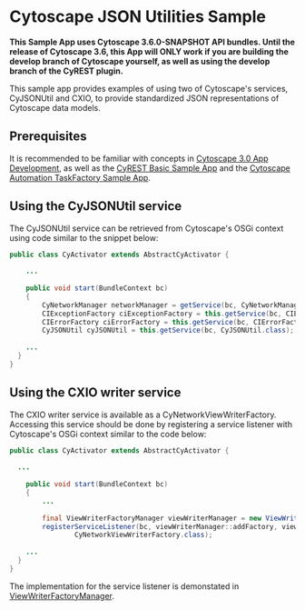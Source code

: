 # Cytoscape JSON Utilities Sample

__This Sample App uses Cytoscape 3.6.0-SNAPSHOT API bundles. Until the release of Cytoscape 3.6, this App will ONLY work if you are building the develop branch of Cytoscape yourself, as well as using the develop branch of the CyREST plugin.__

This sample app provides examples of using two of Cytoscape's services, CyJSONUtil and CXIO, to provide standardized JSON representations of Cytoscape data models.

## Prerequisites

It is recommended to be familiar with concepts in [Cytoscape 3.0 App Development](http://wiki.cytoscape.org/Cytoscape_3/AppDeveloper), as well as the [CyREST Basic Sample App](https://github.com/cytoscape/cytoscape-automation/tree/master/for-app-developers/cy-automation-cy-rest-basic-sample) and the [Cytoscape Automation TaskFactory Sample App](https://github.com/cytoscape/cytoscape-automation/tree/master/for-app-developers/cy-automation-taskfactory-sample).

## Using the CyJSONUtil service

The CyJSONUtil service can be retrieved from Cytoscape's OSGi context using code similar to the snippet below:

```java
public class CyActivator extends AbstractCyActivator {
	
	...
	
	public void start(BundleContext bc) 
	{
		CyNetworkManager networkManager = getService(bc, CyNetworkManager.class);
		CIExceptionFactory ciExceptionFactory = this.getService(bc, CIExceptionFactory.class);
		CIErrorFactory ciErrorFactory = this.getService(bc, CIErrorFactory.class);
		CyJSONUtil cyJSONUtil = this.getService(bc, CyJSONUtil.class);
    
    ...
  }
}
```

## Using the CXIO writer service

The CXIO writer service is available as a CyNetworkViewWriterFactory. Accessing this service should be done by registering a service listener with Cytoscape's OSGi context similar to the code below:

```java
public class CyActivator extends AbstractCyActivator {
	
  ...
	
	public void start(BundleContext bc) 
	{
		...
		
		final ViewWriterFactoryManager viewWriterManager = new ViewWriterFactoryManager();
		registerServiceListener(bc, viewWriterManager::addFactory, viewWriterManager::removeFactory,
				CyNetworkViewWriterFactory.class);
        
    ...
  }
}
```

The implementation for the service listener is demonstated in [ViewWriterFactoryManager](./src/main/java/org/cytoscape/cyrestjsonutilsample/internal/ViewWriterFactoryManager.java).
